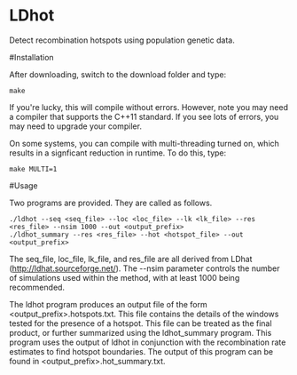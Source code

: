 LDhot
=====

Detect recombination hotspots using population genetic data.

#Installation

After downloading, switch to the download folder and type:
```
make
```

If you're lucky, this will compile without errors. However, note you may need a compiler that supports the C++11 standard. If you see lots of errors, you may need to upgrade your compiler.

On some systems, you can compile with multi-threading turned on, which results in a signficant reduction in runtime. To do this, type:
```
make MULTI=1
```


#Usage

Two programs are provided. They are called as follows.

```
./ldhot --seq <seq_file> --loc <loc_file> --lk <lk_file> --res <res_file> --nsim 1000 --out <output_prefix>
./ldhot_summary --res <res_file> --hot <hotspot_file> --out <output_prefix>
```

The seq\_file, loc\_file, lk\_file, and res\_file are all derived from LDhat (http://ldhat.sourceforge.net/). The --nsim parameter controls the number of simulations used within the method, with at least 1000 being recommended.

The ldhot program produces an output file of the form \<output\_prefix\>.hotspots.txt. This file contains the details of the windows tested for the presence of a hotspot. This file can be treated as the final product, or further summarized using the ldhot\_summary program. This program uses the output of ldhot in conjunction with the recombination rate estimates to find hotspot boundaries. The output of this program can be found in \<output\_prefix\>.hot\_summary.txt.
